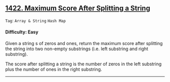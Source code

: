 ## [1422. Maximum Score After Splitting a String](https://leetcode.com/problems/maximum-score-after-splitting-a-string)

```Tag```: ```Array & String``` ```Hash Map```

#### Difficulty: Easy

Given a string s of zeros and ones, return the maximum score after splitting the string into two non-empty substrings (i.e. left substring and right substring).

The score after splitting a string is the number of zeros in the left substring plus the number of ones in the right substring.

---

